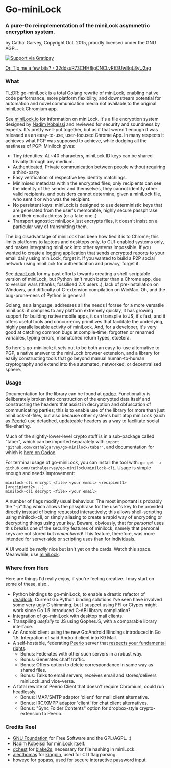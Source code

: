 # Go-miniLock
### A pure-Go reimplementation of the miniLock asymmetric encryption system.
by Cathal Garvey, Copyright Oct. 2015, proudly licensed under the GNU AGPL.

[![Support via Gratipay](https://cdn.rawgit.com/gratipay/gratipay-badge/2.3.0/dist/gratipay.png)](https://gratipay.com/~onetruecathal/)

[Or, Tip me a few bits? - 32ddsuR73CHH8igCNCLvRE3UwBqL8yU2ag](bitcoin:32ddsuR73CHH8igCNCLvRE3UwBqL8yU2ag?label=Support%20go-miniLock%20and%20other%20projects%20that%20matter)

### What
TL;DR: go-miniLock is a total Golang rewrite of miniLock, enabling native code performance,
more platform flexibility, and downstream potential for automation and novel communication
media not available to the original miniLock Chromium app.

See [miniLock.io](https://miniLock.io) for information on miniLock. It's a file
encryption system designed by [Nadim Kobaissi](https://nadim.computer/) and reviewed
for security and soundness by experts. It's pretty well-put together, but as if that
weren't enough it was released as an easy-to-use, user-focused Chrome App. In many
respects it achieves what PGP was supposed to achieve, while dodging all the nastiness
of PGP: Minilock gives:

* Tiny identities: At ~40 characters, miniLock ID keys can be shared trivially through
  any medium.
* Authenticated, Private communication between people without requiring a third-party
* Easy verification of respective key:identity matchings.
* Minimised metadata within the encrypted files; only recipients can see the identity
  of the sender and themselves, they cannot identify other valid recipients, and outsiders
  cannot determine, given a miniLock file, who sent it or who was the recipient.
* No persistent keys: miniLock is designed to use deterministic keys that are generated
  from the user's memorable, highly secure passphrase and their email address (or a fake one..)
* Transport agnostic: miniLock just encrypts files, it doesn't insist on a particular way
  of transmitting them.

The big disadvantage of miniLock has been how tied it is to Chrome; this limits platforms
to laptops and desktops only, to GUI-enabled systems only, and makes integrating miniLock
into other systems impossible. If you wanted to create a logging application that sends
encrypted reports to your email daily using miniLock, forget it. If you wanted to build a
P2P social network using miniLock for authentication and privacy, forget it.

See [deadLock](https://github.com/cathalgarvey/deadlock) for my past efforts towards creating
a shell-scriptable version of miniLock, but Python isn't much better than a Chrome app, due
to version wars (thanks, fossilised 2.X users..), lack of pre-installation on Windows, and
difficulty of C-extension compilation on WinMac. Oh, and the bug-prone-ness of Python in
general!

Golang, as a language, addresses all the needs I forsee for a more versatile miniLock:
it compiles to any platform extremely quickly, it has growing support for building native
mobile apps, it can transpile to JS, it's fast, and it offers useful tools and concurrency
primitives that facilitate the underlying, highly paralleliseable activity of miniLock.
And, for a developer, it's very good at catching common bugs at compile-time;
forgotten or renamed variables, typing errors, mismatched return types, etcetera.

So here's go-minilock; it sets out to be both an easy-to-use alternative to PGP, a native
answer to the miniLock browser extension, and a library for easily constructing tools that
go beyond manual human-to-human cryptography and extend into the automated, networked, or
decentralised sphere.

### Usage
Documentation for the library can be found at [godoc](https://godoc.org/github.com/cathalgarvey/go-minilock).
Functionality is deliberately broken into construction of the encrypted data itself and constructing
the headers that assist in decryption and obfuscation of communicating parties; this is to enable
use of the library for more than just miniLock-of-files, but also because other systems built atop
miniLock (such as [Peerio](https://peerio.com)) use detached, updateable headers as a way to
facilitate social file-sharing.

Much of the slightly-lower-level crypto stuff is in a sub-package called "taber",
which can be imported separately with `import "github.com/cathalgarvey/go-minilock/taber"`,
and documentation for which is [here on Godoc](https://godoc.org/github.com/cathalgarvey/go-minilock/taber).

For terminal usage of go-miniLock, you can install the tool with: `go get -u github.com/cathalgarvey/go-minilock/minilock-cli`.
Usage is simple enough and needs improvement:

    minilock-cli encrypt <file> <your email> <recipient1> [<recipient2>...]
    minilock-cli decrypt <file> <your email>

A number of flags modify usual behaviour. The most important is probably the "-p"
flag which allows the passphrase for the user's key to be provided directly instead
of being requested interactively; this allows shell-scripting using minilock-cli,
or simply aliasing to create a rapid way of encrypting or decrypting things using
your key. Beware, obviously, that for *personal* uses this breaks one of the security
features of minilock, namely that personal keys are not stored but *remembered*!
This feature, therefore, was more intended for server-side or scripting uses than
for individuals.

A UI would be *really* nice but isn't yet on the cards. Watch this space. Meanwhile, use [miniLock](https://minilock.io).

### Where from Here
Here are things I'd really enjoy, if you're feeling creative. I may start on some of these, also..

* Python bindings to go-miniLock, to enable a drastic refactor of [deadlock](https://github.com/cathalgarvey/deadlock).
  Current Go:Python binding solutions I've seen have involved some very ugly C shimming, but I suspect
  using FFI or Ctypes might work since Go 1.5 introduced C-ABI library compilation?
* Integration of go-miniLock with desktop mail clients.
* Transpiling *usefully* to JS using GopherJS, with a comparable library interface.
* An Android client using the new Go:Android Bindings introduced in Go 1.5. Integration of said Android client into K9 Mail.
* A self-hostable, federating [Peerio](https://peerio.com) server that
  [respects your fundamental rights](https://fsf.org).
    - Bonus: Federates with other such servers in a robust way.
    - Bonus: Generates chaff traffic.
    - Bonus: Offers option to delete correspondance in same way as shared files.
    - Bonus: Talks to email servers, receives email and stores/delivers miniLock..and vice-versa.
* A total rewrite of Peerio Client that doesn't require Chromium, could run headlessly.
    - Bonus: IMAP/SMTP adaptor 'client' for mail client alternative.
    - Bonus: IRC/XMPP adaptor 'client' for chat client alternatives.
    - Bonus: "Sync Folder Contents" option for dropbox-style crypto-extension to Peerio.

### Credits Reel
* [GNU Foundation](https://gnu.org) for Free Software and the GPL/AGPL. :)
* [Nadim Kobeissi](https://nadim.computer) for miniLock itself.
* [dchest](https://github.com/dchest) for [blake2s](https://github.com/dchest/blake2s), necessary for file hashing in miniLock.
* [alecthomas](https://github.com/alecthomas) for [kingpin](https://github.com/alecthomas/kingpin), used for CLI flag parsing.
* [howeyc](https://github.com/howeyc) for [gopass](https://github.com/howeyc/gopass), used for secure interactive password input.
